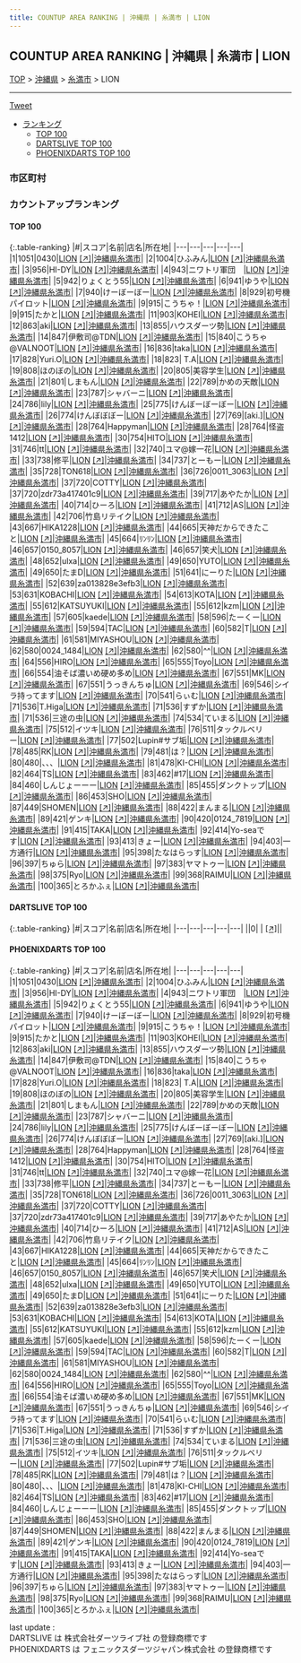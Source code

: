 ```yaml
---
title: COUNTUP AREA RANKING | 沖縄県 | 糸満市 | LION
---
```

## COUNTUP AREA RANKING | 沖縄県 | 糸満市 | LION

[TOP](/darts/rank/) > [沖縄県](/darts/rank/沖縄県/) > [糸満市](/darts/rank/沖縄県/糸満市/) > LION

___

<a href="https://twitter.com/share?ref_src=twsrc%5Etfw" data-text="COUNTUP AREA RANKING | 沖縄県糸満市LION" class="twitter-share-button" data-hashtags="DARTSLIVE,PHOENIXDARTS,darts,ダーツ" data-show-count="false">Tweet</a>

* [ランキング](#カウントアップランキング)
    * [TOP 100](#top-100)
    * [DARTSLIVE TOP 100](#dartslive-top-100)
    * [PHOENIXDARTS TOP 100](#phoenixdarts-top-100)

### 市区町村

<ul>

</ul>

### カウントアップランキング

#### TOP 100



{:.table-ranking}
|#|スコア|名前|店名|所在地|
|---|---|---|---|---|
|1|1051|<span class="rank-name-pd">0430</span>|<a href="/darts/rank/shops/56565.html">LION</a> <a href="https://vs.phoenixdarts.com/jp/shop/shopDetailInfo/s_56565?s_seq=56565">[↗]</a>|<a href="/darts/rank/沖縄県/糸満市">沖縄県糸満市</a>|
|2|1004|<span class="rank-name-pd">ひふみん</span>|<a href="/darts/rank/shops/56565.html">LION</a> <a href="https://vs.phoenixdarts.com/jp/shop/shopDetailInfo/s_56565?s_seq=56565">[↗]</a>|<a href="/darts/rank/沖縄県/糸満市">沖縄県糸満市</a>|
|3|956|<span class="rank-name-pd">HI-DY</span>|<a href="/darts/rank/shops/56565.html">LION</a> <a href="https://vs.phoenixdarts.com/jp/shop/shopDetailInfo/s_56565?s_seq=56565">[↗]</a>|<a href="/darts/rank/沖縄県/糸満市">沖縄県糸満市</a>|
|4|943|<span class="rank-name-pd">ニワトリ軍団　</span>|<a href="/darts/rank/shops/56565.html">LION</a> <a href="https://vs.phoenixdarts.com/jp/shop/shopDetailInfo/s_56565?s_seq=56565">[↗]</a>|<a href="/darts/rank/沖縄県/糸満市">沖縄県糸満市</a>|
|5|942|<span class="rank-name-pd">りょくとう55</span>|<a href="/darts/rank/shops/56565.html">LION</a> <a href="https://vs.phoenixdarts.com/jp/shop/shopDetailInfo/s_56565?s_seq=56565">[↗]</a>|<a href="/darts/rank/沖縄県/糸満市">沖縄県糸満市</a>|
|6|941|<span class="rank-name-pd">ゆうや</span>|<a href="/darts/rank/shops/56565.html">LION</a> <a href="https://vs.phoenixdarts.com/jp/shop/shopDetailInfo/s_56565?s_seq=56565">[↗]</a>|<a href="/darts/rank/沖縄県/糸満市">沖縄県糸満市</a>|
|7|940|<span class="rank-name-pd">けーぼーぼー</span>|<a href="/darts/rank/shops/56565.html">LION</a> <a href="https://vs.phoenixdarts.com/jp/shop/shopDetailInfo/s_56565?s_seq=56565">[↗]</a>|<a href="/darts/rank/沖縄県/糸満市">沖縄県糸満市</a>|
|8|929|<span class="rank-name-pd">初号機パイロット</span>|<a href="/darts/rank/shops/56565.html">LION</a> <a href="https://vs.phoenixdarts.com/jp/shop/shopDetailInfo/s_56565?s_seq=56565">[↗]</a>|<a href="/darts/rank/沖縄県/糸満市">沖縄県糸満市</a>|
|9|915|<span class="rank-name-pd">こうちゃ！</span>|<a href="/darts/rank/shops/56565.html">LION</a> <a href="https://vs.phoenixdarts.com/jp/shop/shopDetailInfo/s_56565?s_seq=56565">[↗]</a>|<a href="/darts/rank/沖縄県/糸満市">沖縄県糸満市</a>|
|9|915|<span class="rank-name-pd">たかと</span>|<a href="/darts/rank/shops/56565.html">LION</a> <a href="https://vs.phoenixdarts.com/jp/shop/shopDetailInfo/s_56565?s_seq=56565">[↗]</a>|<a href="/darts/rank/沖縄県/糸満市">沖縄県糸満市</a>|
|11|903|<span class="rank-name-pd">KOHEI</span>|<a href="/darts/rank/shops/56565.html">LION</a> <a href="https://vs.phoenixdarts.com/jp/shop/shopDetailInfo/s_56565?s_seq=56565">[↗]</a>|<a href="/darts/rank/沖縄県/糸満市">沖縄県糸満市</a>|
|12|863|<span class="rank-name-pd">aki</span>|<a href="/darts/rank/shops/56565.html">LION</a> <a href="https://vs.phoenixdarts.com/jp/shop/shopDetailInfo/s_56565?s_seq=56565">[↗]</a>|<a href="/darts/rank/沖縄県/糸満市">沖縄県糸満市</a>|
|13|855|<span class="rank-name-pd">ハウスダーツ勢</span>|<a href="/darts/rank/shops/56565.html">LION</a> <a href="https://vs.phoenixdarts.com/jp/shop/shopDetailInfo/s_56565?s_seq=56565">[↗]</a>|<a href="/darts/rank/沖縄県/糸満市">沖縄県糸満市</a>|
|14|847|<span class="rank-name-pd">伊敷司@TDN</span>|<a href="/darts/rank/shops/56565.html">LION</a> <a href="https://vs.phoenixdarts.com/jp/shop/shopDetailInfo/s_56565?s_seq=56565">[↗]</a>|<a href="/darts/rank/沖縄県/糸満市">沖縄県糸満市</a>|
|15|840|<span class="rank-name-pd">こうちゃ@VALNOOT</span>|<a href="/darts/rank/shops/56565.html">LION</a> <a href="https://vs.phoenixdarts.com/jp/shop/shopDetailInfo/s_56565?s_seq=56565">[↗]</a>|<a href="/darts/rank/沖縄県/糸満市">沖縄県糸満市</a>|
|16|836|<span class="rank-name-pd">taka</span>|<a href="/darts/rank/shops/56565.html">LION</a> <a href="https://vs.phoenixdarts.com/jp/shop/shopDetailInfo/s_56565?s_seq=56565">[↗]</a>|<a href="/darts/rank/沖縄県/糸満市">沖縄県糸満市</a>|
|17|828|<span class="rank-name-pd">Yuri.O</span>|<a href="/darts/rank/shops/56565.html">LION</a> <a href="https://vs.phoenixdarts.com/jp/shop/shopDetailInfo/s_56565?s_seq=56565">[↗]</a>|<a href="/darts/rank/沖縄県/糸満市">沖縄県糸満市</a>|
|18|823|<span class="rank-name-pd">  T.A</span>|<a href="/darts/rank/shops/56565.html">LION</a> <a href="https://vs.phoenixdarts.com/jp/shop/shopDetailInfo/s_56565?s_seq=56565">[↗]</a>|<a href="/darts/rank/沖縄県/糸満市">沖縄県糸満市</a>|
|19|808|<span class="rank-name-pd">ほのぼの</span>|<a href="/darts/rank/shops/56565.html">LION</a> <a href="https://vs.phoenixdarts.com/jp/shop/shopDetailInfo/s_56565?s_seq=56565">[↗]</a>|<a href="/darts/rank/沖縄県/糸満市">沖縄県糸満市</a>|
|20|805|<span class="rank-name-pd">美容学生</span>|<a href="/darts/rank/shops/56565.html">LION</a> <a href="https://vs.phoenixdarts.com/jp/shop/shopDetailInfo/s_56565?s_seq=56565">[↗]</a>|<a href="/darts/rank/沖縄県/糸満市">沖縄県糸満市</a>|
|21|801|<span class="rank-name-pd">しまもん</span>|<a href="/darts/rank/shops/56565.html">LION</a> <a href="https://vs.phoenixdarts.com/jp/shop/shopDetailInfo/s_56565?s_seq=56565">[↗]</a>|<a href="/darts/rank/沖縄県/糸満市">沖縄県糸満市</a>|
|22|789|<span class="rank-name-pd">かめの天敵</span>|<a href="/darts/rank/shops/56565.html">LION</a> <a href="https://vs.phoenixdarts.com/jp/shop/shopDetailInfo/s_56565?s_seq=56565">[↗]</a>|<a href="/darts/rank/沖縄県/糸満市">沖縄県糸満市</a>|
|23|787|<span class="rank-name-pd">シャバーニ</span>|<a href="/darts/rank/shops/56565.html">LION</a> <a href="https://vs.phoenixdarts.com/jp/shop/shopDetailInfo/s_56565?s_seq=56565">[↗]</a>|<a href="/darts/rank/沖縄県/糸満市">沖縄県糸満市</a>|
|24|786|<span class="rank-name-pd">lily</span>|<a href="/darts/rank/shops/56565.html">LION</a> <a href="https://vs.phoenixdarts.com/jp/shop/shopDetailInfo/s_56565?s_seq=56565">[↗]</a>|<a href="/darts/rank/沖縄県/糸満市">沖縄県糸満市</a>|
|25|775|<span class="rank-name-pd">けんぼーぼーぼー</span>|<a href="/darts/rank/shops/56565.html">LION</a> <a href="https://vs.phoenixdarts.com/jp/shop/shopDetailInfo/s_56565?s_seq=56565">[↗]</a>|<a href="/darts/rank/沖縄県/糸満市">沖縄県糸満市</a>|
|26|774|<span class="rank-name-pd">けんぼぼぼー</span>|<a href="/darts/rank/shops/56565.html">LION</a> <a href="https://vs.phoenixdarts.com/jp/shop/shopDetailInfo/s_56565?s_seq=56565">[↗]</a>|<a href="/darts/rank/沖縄県/糸満市">沖縄県糸満市</a>|
|27|769|<span class="rank-name-pd">[aki.]</span>|<a href="/darts/rank/shops/56565.html">LION</a> <a href="https://vs.phoenixdarts.com/jp/shop/shopDetailInfo/s_56565?s_seq=56565">[↗]</a>|<a href="/darts/rank/沖縄県/糸満市">沖縄県糸満市</a>|
|28|764|<span class="rank-name-pd">Happyman</span>|<a href="/darts/rank/shops/56565.html">LION</a> <a href="https://vs.phoenixdarts.com/jp/shop/shopDetailInfo/s_56565?s_seq=56565">[↗]</a>|<a href="/darts/rank/沖縄県/糸満市">沖縄県糸満市</a>|
|28|764|<span class="rank-name-pd">怪盗1412</span>|<a href="/darts/rank/shops/56565.html">LION</a> <a href="https://vs.phoenixdarts.com/jp/shop/shopDetailInfo/s_56565?s_seq=56565">[↗]</a>|<a href="/darts/rank/沖縄県/糸満市">沖縄県糸満市</a>|
|30|754|<span class="rank-name-pd">HITO</span>|<a href="/darts/rank/shops/56565.html">LION</a> <a href="https://vs.phoenixdarts.com/jp/shop/shopDetailInfo/s_56565?s_seq=56565">[↗]</a>|<a href="/darts/rank/沖縄県/糸満市">沖縄県糸満市</a>|
|31|746|<span class="rank-name-pd">tt</span>|<a href="/darts/rank/shops/56565.html">LION</a> <a href="https://vs.phoenixdarts.com/jp/shop/shopDetailInfo/s_56565?s_seq=56565">[↗]</a>|<a href="/darts/rank/沖縄県/糸満市">沖縄県糸満市</a>|
|32|740|<span class="rank-name-pd">ユマ@嫁一花</span>|<a href="/darts/rank/shops/56565.html">LION</a> <a href="https://vs.phoenixdarts.com/jp/shop/shopDetailInfo/s_56565?s_seq=56565">[↗]</a>|<a href="/darts/rank/沖縄県/糸満市">沖縄県糸満市</a>|
|33|738|<span class="rank-name-pd">修平</span>|<a href="/darts/rank/shops/56565.html">LION</a> <a href="https://vs.phoenixdarts.com/jp/shop/shopDetailInfo/s_56565?s_seq=56565">[↗]</a>|<a href="/darts/rank/沖縄県/糸満市">沖縄県糸満市</a>|
|34|737|<span class="rank-name-pd">とーもー</span>|<a href="/darts/rank/shops/56565.html">LION</a> <a href="https://vs.phoenixdarts.com/jp/shop/shopDetailInfo/s_56565?s_seq=56565">[↗]</a>|<a href="/darts/rank/沖縄県/糸満市">沖縄県糸満市</a>|
|35|728|<span class="rank-name-pd">TON618</span>|<a href="/darts/rank/shops/56565.html">LION</a> <a href="https://vs.phoenixdarts.com/jp/shop/shopDetailInfo/s_56565?s_seq=56565">[↗]</a>|<a href="/darts/rank/沖縄県/糸満市">沖縄県糸満市</a>|
|36|726|<span class="rank-name-pd">0011_3063</span>|<a href="/darts/rank/shops/56565.html">LION</a> <a href="https://vs.phoenixdarts.com/jp/shop/shopDetailInfo/s_56565?s_seq=56565">[↗]</a>|<a href="/darts/rank/沖縄県/糸満市">沖縄県糸満市</a>|
|37|720|<span class="rank-name-pd">COTTY</span>|<a href="/darts/rank/shops/56565.html">LION</a> <a href="https://vs.phoenixdarts.com/jp/shop/shopDetailInfo/s_56565?s_seq=56565">[↗]</a>|<a href="/darts/rank/沖縄県/糸満市">沖縄県糸満市</a>|
|37|720|<span class="rank-name-pd">zdr73a417401c9</span>|<a href="/darts/rank/shops/56565.html">LION</a> <a href="https://vs.phoenixdarts.com/jp/shop/shopDetailInfo/s_56565?s_seq=56565">[↗]</a>|<a href="/darts/rank/沖縄県/糸満市">沖縄県糸満市</a>|
|39|717|<span class="rank-name-pd">あやたか</span>|<a href="/darts/rank/shops/56565.html">LION</a> <a href="https://vs.phoenixdarts.com/jp/shop/shopDetailInfo/s_56565?s_seq=56565">[↗]</a>|<a href="/darts/rank/沖縄県/糸満市">沖縄県糸満市</a>|
|40|714|<span class="rank-name-pd">ひーろ</span>|<a href="/darts/rank/shops/56565.html">LION</a> <a href="https://vs.phoenixdarts.com/jp/shop/shopDetailInfo/s_56565?s_seq=56565">[↗]</a>|<a href="/darts/rank/沖縄県/糸満市">沖縄県糸満市</a>|
|41|712|<span class="rank-name-pd">AS</span>|<a href="/darts/rank/shops/56565.html">LION</a> <a href="https://vs.phoenixdarts.com/jp/shop/shopDetailInfo/s_56565?s_seq=56565">[↗]</a>|<a href="/darts/rank/沖縄県/糸満市">沖縄県糸満市</a>|
|42|706|<span class="rank-name-pd">竹島リテイク</span>|<a href="/darts/rank/shops/56565.html">LION</a> <a href="https://vs.phoenixdarts.com/jp/shop/shopDetailInfo/s_56565?s_seq=56565">[↗]</a>|<a href="/darts/rank/沖縄県/糸満市">沖縄県糸満市</a>|
|43|667|<span class="rank-name-pd">HIKA1228</span>|<a href="/darts/rank/shops/56565.html">LION</a> <a href="https://vs.phoenixdarts.com/jp/shop/shopDetailInfo/s_56565?s_seq=56565">[↗]</a>|<a href="/darts/rank/沖縄県/糸満市">沖縄県糸満市</a>|
|44|665|<span class="rank-name-pd">天神だからできたこと</span>|<a href="/darts/rank/shops/56565.html">LION</a> <a href="https://vs.phoenixdarts.com/jp/shop/shopDetailInfo/s_56565?s_seq=56565">[↗]</a>|<a href="/darts/rank/沖縄県/糸満市">沖縄県糸満市</a>|
|45|664|<span class="rank-name-pd">ﾘﾝﾘﾝ</span>|<a href="/darts/rank/shops/56565.html">LION</a> <a href="https://vs.phoenixdarts.com/jp/shop/shopDetailInfo/s_56565?s_seq=56565">[↗]</a>|<a href="/darts/rank/沖縄県/糸満市">沖縄県糸満市</a>|
|46|657|<span class="rank-name-pd">0150_8057</span>|<a href="/darts/rank/shops/56565.html">LION</a> <a href="https://vs.phoenixdarts.com/jp/shop/shopDetailInfo/s_56565?s_seq=56565">[↗]</a>|<a href="/darts/rank/沖縄県/糸満市">沖縄県糸満市</a>|
|46|657|<span class="rank-name-pd">笑犬</span>|<a href="/darts/rank/shops/56565.html">LION</a> <a href="https://vs.phoenixdarts.com/jp/shop/shopDetailInfo/s_56565?s_seq=56565">[↗]</a>|<a href="/darts/rank/沖縄県/糸満市">沖縄県糸満市</a>|
|48|652|<span class="rank-name-pd">ulxa</span>|<a href="/darts/rank/shops/56565.html">LION</a> <a href="https://vs.phoenixdarts.com/jp/shop/shopDetailInfo/s_56565?s_seq=56565">[↗]</a>|<a href="/darts/rank/沖縄県/糸満市">沖縄県糸満市</a>|
|49|650|<span class="rank-name-pd">YUTO</span>|<a href="/darts/rank/shops/56565.html">LION</a> <a href="https://vs.phoenixdarts.com/jp/shop/shopDetailInfo/s_56565?s_seq=56565">[↗]</a>|<a href="/darts/rank/沖縄県/糸満市">沖縄県糸満市</a>|
|49|650|<span class="rank-name-pd">たまD</span>|<a href="/darts/rank/shops/56565.html">LION</a> <a href="https://vs.phoenixdarts.com/jp/shop/shopDetailInfo/s_56565?s_seq=56565">[↗]</a>|<a href="/darts/rank/沖縄県/糸満市">沖縄県糸満市</a>|
|51|641|<span class="rank-name-pd">にーりた</span>|<a href="/darts/rank/shops/56565.html">LION</a> <a href="https://vs.phoenixdarts.com/jp/shop/shopDetailInfo/s_56565?s_seq=56565">[↗]</a>|<a href="/darts/rank/沖縄県/糸満市">沖縄県糸満市</a>|
|52|639|<span class="rank-name-pd">za013828e3efb3</span>|<a href="/darts/rank/shops/56565.html">LION</a> <a href="https://vs.phoenixdarts.com/jp/shop/shopDetailInfo/s_56565?s_seq=56565">[↗]</a>|<a href="/darts/rank/沖縄県/糸満市">沖縄県糸満市</a>|
|53|631|<span class="rank-name-pd">KOBACHI</span>|<a href="/darts/rank/shops/56565.html">LION</a> <a href="https://vs.phoenixdarts.com/jp/shop/shopDetailInfo/s_56565?s_seq=56565">[↗]</a>|<a href="/darts/rank/沖縄県/糸満市">沖縄県糸満市</a>|
|54|613|<span class="rank-name-pd">KOTA</span>|<a href="/darts/rank/shops/56565.html">LION</a> <a href="https://vs.phoenixdarts.com/jp/shop/shopDetailInfo/s_56565?s_seq=56565">[↗]</a>|<a href="/darts/rank/沖縄県/糸満市">沖縄県糸満市</a>|
|55|612|<span class="rank-name-pd">KATSUYUKI</span>|<a href="/darts/rank/shops/56565.html">LION</a> <a href="https://vs.phoenixdarts.com/jp/shop/shopDetailInfo/s_56565?s_seq=56565">[↗]</a>|<a href="/darts/rank/沖縄県/糸満市">沖縄県糸満市</a>|
|55|612|<span class="rank-name-pd">kzm</span>|<a href="/darts/rank/shops/56565.html">LION</a> <a href="https://vs.phoenixdarts.com/jp/shop/shopDetailInfo/s_56565?s_seq=56565">[↗]</a>|<a href="/darts/rank/沖縄県/糸満市">沖縄県糸満市</a>|
|57|605|<span class="rank-name-pd">kaede</span>|<a href="/darts/rank/shops/56565.html">LION</a> <a href="https://vs.phoenixdarts.com/jp/shop/shopDetailInfo/s_56565?s_seq=56565">[↗]</a>|<a href="/darts/rank/沖縄県/糸満市">沖縄県糸満市</a>|
|58|596|<span class="rank-name-pd">たーくー</span>|<a href="/darts/rank/shops/56565.html">LION</a> <a href="https://vs.phoenixdarts.com/jp/shop/shopDetailInfo/s_56565?s_seq=56565">[↗]</a>|<a href="/darts/rank/沖縄県/糸満市">沖縄県糸満市</a>|
|59|594|<span class="rank-name-pd">TAC</span>|<a href="/darts/rank/shops/56565.html">LION</a> <a href="https://vs.phoenixdarts.com/jp/shop/shopDetailInfo/s_56565?s_seq=56565">[↗]</a>|<a href="/darts/rank/沖縄県/糸満市">沖縄県糸満市</a>|
|60|582|<span class="rank-name-pd">T</span>|<a href="/darts/rank/shops/56565.html">LION</a> <a href="https://vs.phoenixdarts.com/jp/shop/shopDetailInfo/s_56565?s_seq=56565">[↗]</a>|<a href="/darts/rank/沖縄県/糸満市">沖縄県糸満市</a>|
|61|581|<span class="rank-name-pd">MIYASHOU</span>|<a href="/darts/rank/shops/56565.html">LION</a> <a href="https://vs.phoenixdarts.com/jp/shop/shopDetailInfo/s_56565?s_seq=56565">[↗]</a>|<a href="/darts/rank/沖縄県/糸満市">沖縄県糸満市</a>|
|62|580|<span class="rank-name-pd">0024_1484</span>|<a href="/darts/rank/shops/56565.html">LION</a> <a href="https://vs.phoenixdarts.com/jp/shop/shopDetailInfo/s_56565?s_seq=56565">[↗]</a>|<a href="/darts/rank/沖縄県/糸満市">沖縄県糸満市</a>|
|62|580|<span class="rank-name-pd">^^</span>|<a href="/darts/rank/shops/56565.html">LION</a> <a href="https://vs.phoenixdarts.com/jp/shop/shopDetailInfo/s_56565?s_seq=56565">[↗]</a>|<a href="/darts/rank/沖縄県/糸満市">沖縄県糸満市</a>|
|64|556|<span class="rank-name-pd">HIRO</span>|<a href="/darts/rank/shops/56565.html">LION</a> <a href="https://vs.phoenixdarts.com/jp/shop/shopDetailInfo/s_56565?s_seq=56565">[↗]</a>|<a href="/darts/rank/沖縄県/糸満市">沖縄県糸満市</a>|
|65|555|<span class="rank-name-pd">Toyo</span>|<a href="/darts/rank/shops/56565.html">LION</a> <a href="https://vs.phoenixdarts.com/jp/shop/shopDetailInfo/s_56565?s_seq=56565">[↗]</a>|<a href="/darts/rank/沖縄県/糸満市">沖縄県糸満市</a>|
|66|554|<span class="rank-name-pd">油そば濃いめ硬め多め</span>|<a href="/darts/rank/shops/56565.html">LION</a> <a href="https://vs.phoenixdarts.com/jp/shop/shopDetailInfo/s_56565?s_seq=56565">[↗]</a>|<a href="/darts/rank/沖縄県/糸満市">沖縄県糸満市</a>|
|67|551|<span class="rank-name-pd">MK</span>|<a href="/darts/rank/shops/56565.html">LION</a> <a href="https://vs.phoenixdarts.com/jp/shop/shopDetailInfo/s_56565?s_seq=56565">[↗]</a>|<a href="/darts/rank/沖縄県/糸満市">沖縄県糸満市</a>|
|67|551|<span class="rank-name-pd">うっきんちゅ</span>|<a href="/darts/rank/shops/56565.html">LION</a> <a href="https://vs.phoenixdarts.com/jp/shop/shopDetailInfo/s_56565?s_seq=56565">[↗]</a>|<a href="/darts/rank/沖縄県/糸満市">沖縄県糸満市</a>|
|69|546|<span class="rank-name-pd">シイラ持ってます</span>|<a href="/darts/rank/shops/56565.html">LION</a> <a href="https://vs.phoenixdarts.com/jp/shop/shopDetailInfo/s_56565?s_seq=56565">[↗]</a>|<a href="/darts/rank/沖縄県/糸満市">沖縄県糸満市</a>|
|70|541|<span class="rank-name-pd">らぃむ</span>|<a href="/darts/rank/shops/56565.html">LION</a> <a href="https://vs.phoenixdarts.com/jp/shop/shopDetailInfo/s_56565?s_seq=56565">[↗]</a>|<a href="/darts/rank/沖縄県/糸満市">沖縄県糸満市</a>|
|71|536|<span class="rank-name-pd">T.Higa</span>|<a href="/darts/rank/shops/56565.html">LION</a> <a href="https://vs.phoenixdarts.com/jp/shop/shopDetailInfo/s_56565?s_seq=56565">[↗]</a>|<a href="/darts/rank/沖縄県/糸満市">沖縄県糸満市</a>|
|71|536|<span class="rank-name-pd">すずか</span>|<a href="/darts/rank/shops/56565.html">LION</a> <a href="https://vs.phoenixdarts.com/jp/shop/shopDetailInfo/s_56565?s_seq=56565">[↗]</a>|<a href="/darts/rank/沖縄県/糸満市">沖縄県糸満市</a>|
|71|536|<span class="rank-name-pd">三途の虫</span>|<a href="/darts/rank/shops/56565.html">LION</a> <a href="https://vs.phoenixdarts.com/jp/shop/shopDetailInfo/s_56565?s_seq=56565">[↗]</a>|<a href="/darts/rank/沖縄県/糸満市">沖縄県糸満市</a>|
|74|534|<span class="rank-name-pd">ていまる</span>|<a href="/darts/rank/shops/56565.html">LION</a> <a href="https://vs.phoenixdarts.com/jp/shop/shopDetailInfo/s_56565?s_seq=56565">[↗]</a>|<a href="/darts/rank/沖縄県/糸満市">沖縄県糸満市</a>|
|75|512|<span class="rank-name-pd">イツキ</span>|<a href="/darts/rank/shops/56565.html">LION</a> <a href="https://vs.phoenixdarts.com/jp/shop/shopDetailInfo/s_56565?s_seq=56565">[↗]</a>|<a href="/darts/rank/沖縄県/糸満市">沖縄県糸満市</a>|
|76|511|<span class="rank-name-pd">タックルベリー</span>|<a href="/darts/rank/shops/56565.html">LION</a> <a href="https://vs.phoenixdarts.com/jp/shop/shopDetailInfo/s_56565?s_seq=56565">[↗]</a>|<a href="/darts/rank/沖縄県/糸満市">沖縄県糸満市</a>|
|77|502|<span class="rank-name-pd">Lupin#サブ垢</span>|<a href="/darts/rank/shops/56565.html">LION</a> <a href="https://vs.phoenixdarts.com/jp/shop/shopDetailInfo/s_56565?s_seq=56565">[↗]</a>|<a href="/darts/rank/沖縄県/糸満市">沖縄県糸満市</a>|
|78|485|<span class="rank-name-pd">RK</span>|<a href="/darts/rank/shops/56565.html">LION</a> <a href="https://vs.phoenixdarts.com/jp/shop/shopDetailInfo/s_56565?s_seq=56565">[↗]</a>|<a href="/darts/rank/沖縄県/糸満市">沖縄県糸満市</a>|
|79|481|<span class="rank-name-pd">は？</span>|<a href="/darts/rank/shops/56565.html">LION</a> <a href="https://vs.phoenixdarts.com/jp/shop/shopDetailInfo/s_56565?s_seq=56565">[↗]</a>|<a href="/darts/rank/沖縄県/糸満市">沖縄県糸満市</a>|
|80|480|<span class="rank-name-pd">、、、</span>|<a href="/darts/rank/shops/56565.html">LION</a> <a href="https://vs.phoenixdarts.com/jp/shop/shopDetailInfo/s_56565?s_seq=56565">[↗]</a>|<a href="/darts/rank/沖縄県/糸満市">沖縄県糸満市</a>|
|81|478|<span class="rank-name-pd">KI-CHI</span>|<a href="/darts/rank/shops/56565.html">LION</a> <a href="https://vs.phoenixdarts.com/jp/shop/shopDetailInfo/s_56565?s_seq=56565">[↗]</a>|<a href="/darts/rank/沖縄県/糸満市">沖縄県糸満市</a>|
|82|464|<span class="rank-name-pd">TS</span>|<a href="/darts/rank/shops/56565.html">LION</a> <a href="https://vs.phoenixdarts.com/jp/shop/shopDetailInfo/s_56565?s_seq=56565">[↗]</a>|<a href="/darts/rank/沖縄県/糸満市">沖縄県糸満市</a>|
|83|462|<span class="rank-name-pd">#17</span>|<a href="/darts/rank/shops/56565.html">LION</a> <a href="https://vs.phoenixdarts.com/jp/shop/shopDetailInfo/s_56565?s_seq=56565">[↗]</a>|<a href="/darts/rank/沖縄県/糸満市">沖縄県糸満市</a>|
|84|460|<span class="rank-name-pd">しんじょーーー</span>|<a href="/darts/rank/shops/56565.html">LION</a> <a href="https://vs.phoenixdarts.com/jp/shop/shopDetailInfo/s_56565?s_seq=56565">[↗]</a>|<a href="/darts/rank/沖縄県/糸満市">沖縄県糸満市</a>|
|85|455|<span class="rank-name-pd">ダンクトップ</span>|<a href="/darts/rank/shops/56565.html">LION</a> <a href="https://vs.phoenixdarts.com/jp/shop/shopDetailInfo/s_56565?s_seq=56565">[↗]</a>|<a href="/darts/rank/沖縄県/糸満市">沖縄県糸満市</a>|
|86|453|<span class="rank-name-pd">SHO</span>|<a href="/darts/rank/shops/56565.html">LION</a> <a href="https://vs.phoenixdarts.com/jp/shop/shopDetailInfo/s_56565?s_seq=56565">[↗]</a>|<a href="/darts/rank/沖縄県/糸満市">沖縄県糸満市</a>|
|87|449|<span class="rank-name-pd">SHOMEN</span>|<a href="/darts/rank/shops/56565.html">LION</a> <a href="https://vs.phoenixdarts.com/jp/shop/shopDetailInfo/s_56565?s_seq=56565">[↗]</a>|<a href="/darts/rank/沖縄県/糸満市">沖縄県糸満市</a>|
|88|422|<span class="rank-name-pd">まんまる</span>|<a href="/darts/rank/shops/56565.html">LION</a> <a href="https://vs.phoenixdarts.com/jp/shop/shopDetailInfo/s_56565?s_seq=56565">[↗]</a>|<a href="/darts/rank/沖縄県/糸満市">沖縄県糸満市</a>|
|89|421|<span class="rank-name-pd">ゲンキ</span>|<a href="/darts/rank/shops/56565.html">LION</a> <a href="https://vs.phoenixdarts.com/jp/shop/shopDetailInfo/s_56565?s_seq=56565">[↗]</a>|<a href="/darts/rank/沖縄県/糸満市">沖縄県糸満市</a>|
|90|420|<span class="rank-name-pd">0124_7819</span>|<a href="/darts/rank/shops/56565.html">LION</a> <a href="https://vs.phoenixdarts.com/jp/shop/shopDetailInfo/s_56565?s_seq=56565">[↗]</a>|<a href="/darts/rank/沖縄県/糸満市">沖縄県糸満市</a>|
|91|415|<span class="rank-name-pd">TAKA</span>|<a href="/darts/rank/shops/56565.html">LION</a> <a href="https://vs.phoenixdarts.com/jp/shop/shopDetailInfo/s_56565?s_seq=56565">[↗]</a>|<a href="/darts/rank/沖縄県/糸満市">沖縄県糸満市</a>|
|92|414|<span class="rank-name-pd">Yo-seaです</span>|<a href="/darts/rank/shops/56565.html">LION</a> <a href="https://vs.phoenixdarts.com/jp/shop/shopDetailInfo/s_56565?s_seq=56565">[↗]</a>|<a href="/darts/rank/沖縄県/糸満市">沖縄県糸満市</a>|
|93|413|<span class="rank-name-pd">きょー</span>|<a href="/darts/rank/shops/56565.html">LION</a> <a href="https://vs.phoenixdarts.com/jp/shop/shopDetailInfo/s_56565?s_seq=56565">[↗]</a>|<a href="/darts/rank/沖縄県/糸満市">沖縄県糸満市</a>|
|94|403|<span class="rank-name-pd">一方通行</span>|<a href="/darts/rank/shops/56565.html">LION</a> <a href="https://vs.phoenixdarts.com/jp/shop/shopDetailInfo/s_56565?s_seq=56565">[↗]</a>|<a href="/darts/rank/沖縄県/糸満市">沖縄県糸満市</a>|
|95|398|<span class="rank-name-pd">たなはらっす</span>|<a href="/darts/rank/shops/56565.html">LION</a> <a href="https://vs.phoenixdarts.com/jp/shop/shopDetailInfo/s_56565?s_seq=56565">[↗]</a>|<a href="/darts/rank/沖縄県/糸満市">沖縄県糸満市</a>|
|96|397|<span class="rank-name-pd">ちゅら</span>|<a href="/darts/rank/shops/56565.html">LION</a> <a href="https://vs.phoenixdarts.com/jp/shop/shopDetailInfo/s_56565?s_seq=56565">[↗]</a>|<a href="/darts/rank/沖縄県/糸満市">沖縄県糸満市</a>|
|97|383|<span class="rank-name-pd">ヤマトゥー</span>|<a href="/darts/rank/shops/56565.html">LION</a> <a href="https://vs.phoenixdarts.com/jp/shop/shopDetailInfo/s_56565?s_seq=56565">[↗]</a>|<a href="/darts/rank/沖縄県/糸満市">沖縄県糸満市</a>|
|98|375|<span class="rank-name-pd">Ryo</span>|<a href="/darts/rank/shops/56565.html">LION</a> <a href="https://vs.phoenixdarts.com/jp/shop/shopDetailInfo/s_56565?s_seq=56565">[↗]</a>|<a href="/darts/rank/沖縄県/糸満市">沖縄県糸満市</a>|
|99|368|<span class="rank-name-pd">RAIMU</span>|<a href="/darts/rank/shops/56565.html">LION</a> <a href="https://vs.phoenixdarts.com/jp/shop/shopDetailInfo/s_56565?s_seq=56565">[↗]</a>|<a href="/darts/rank/沖縄県/糸満市">沖縄県糸満市</a>|
|100|365|<span class="rank-name-pd">とろかふぇ</span>|<a href="/darts/rank/shops/56565.html">LION</a> <a href="https://vs.phoenixdarts.com/jp/shop/shopDetailInfo/s_56565?s_seq=56565">[↗]</a>|<a href="/darts/rank/沖縄県/糸満市">沖縄県糸満市</a>|


#### DARTSLIVE TOP 100



{:.table-ranking}
|#|スコア|名前|店名|所在地|
|---|---|---|---|---|
||0|<span class="rank-name-dl"> </span>|<a href="/darts/rank/shops/.html"></a> <a href="">[↗]</a>|<a href="/darts/rank//"></a>|


#### PHOENIXDARTS TOP 100



{:.table-ranking}
|#|スコア|名前|店名|所在地|
|---|---|---|---|---|
|1|1051|<span class="rank-name-pd">0430</span>|<a href="/darts/rank/shops/56565.html">LION</a> <a href="https://vs.phoenixdarts.com/jp/shop/shopDetailInfo/s_56565?s_seq=56565">[↗]</a>|<a href="/darts/rank/沖縄県/糸満市">沖縄県糸満市</a>|
|2|1004|<span class="rank-name-pd">ひふみん</span>|<a href="/darts/rank/shops/56565.html">LION</a> <a href="https://vs.phoenixdarts.com/jp/shop/shopDetailInfo/s_56565?s_seq=56565">[↗]</a>|<a href="/darts/rank/沖縄県/糸満市">沖縄県糸満市</a>|
|3|956|<span class="rank-name-pd">HI-DY</span>|<a href="/darts/rank/shops/56565.html">LION</a> <a href="https://vs.phoenixdarts.com/jp/shop/shopDetailInfo/s_56565?s_seq=56565">[↗]</a>|<a href="/darts/rank/沖縄県/糸満市">沖縄県糸満市</a>|
|4|943|<span class="rank-name-pd">ニワトリ軍団　</span>|<a href="/darts/rank/shops/56565.html">LION</a> <a href="https://vs.phoenixdarts.com/jp/shop/shopDetailInfo/s_56565?s_seq=56565">[↗]</a>|<a href="/darts/rank/沖縄県/糸満市">沖縄県糸満市</a>|
|5|942|<span class="rank-name-pd">りょくとう55</span>|<a href="/darts/rank/shops/56565.html">LION</a> <a href="https://vs.phoenixdarts.com/jp/shop/shopDetailInfo/s_56565?s_seq=56565">[↗]</a>|<a href="/darts/rank/沖縄県/糸満市">沖縄県糸満市</a>|
|6|941|<span class="rank-name-pd">ゆうや</span>|<a href="/darts/rank/shops/56565.html">LION</a> <a href="https://vs.phoenixdarts.com/jp/shop/shopDetailInfo/s_56565?s_seq=56565">[↗]</a>|<a href="/darts/rank/沖縄県/糸満市">沖縄県糸満市</a>|
|7|940|<span class="rank-name-pd">けーぼーぼー</span>|<a href="/darts/rank/shops/56565.html">LION</a> <a href="https://vs.phoenixdarts.com/jp/shop/shopDetailInfo/s_56565?s_seq=56565">[↗]</a>|<a href="/darts/rank/沖縄県/糸満市">沖縄県糸満市</a>|
|8|929|<span class="rank-name-pd">初号機パイロット</span>|<a href="/darts/rank/shops/56565.html">LION</a> <a href="https://vs.phoenixdarts.com/jp/shop/shopDetailInfo/s_56565?s_seq=56565">[↗]</a>|<a href="/darts/rank/沖縄県/糸満市">沖縄県糸満市</a>|
|9|915|<span class="rank-name-pd">こうちゃ！</span>|<a href="/darts/rank/shops/56565.html">LION</a> <a href="https://vs.phoenixdarts.com/jp/shop/shopDetailInfo/s_56565?s_seq=56565">[↗]</a>|<a href="/darts/rank/沖縄県/糸満市">沖縄県糸満市</a>|
|9|915|<span class="rank-name-pd">たかと</span>|<a href="/darts/rank/shops/56565.html">LION</a> <a href="https://vs.phoenixdarts.com/jp/shop/shopDetailInfo/s_56565?s_seq=56565">[↗]</a>|<a href="/darts/rank/沖縄県/糸満市">沖縄県糸満市</a>|
|11|903|<span class="rank-name-pd">KOHEI</span>|<a href="/darts/rank/shops/56565.html">LION</a> <a href="https://vs.phoenixdarts.com/jp/shop/shopDetailInfo/s_56565?s_seq=56565">[↗]</a>|<a href="/darts/rank/沖縄県/糸満市">沖縄県糸満市</a>|
|12|863|<span class="rank-name-pd">aki</span>|<a href="/darts/rank/shops/56565.html">LION</a> <a href="https://vs.phoenixdarts.com/jp/shop/shopDetailInfo/s_56565?s_seq=56565">[↗]</a>|<a href="/darts/rank/沖縄県/糸満市">沖縄県糸満市</a>|
|13|855|<span class="rank-name-pd">ハウスダーツ勢</span>|<a href="/darts/rank/shops/56565.html">LION</a> <a href="https://vs.phoenixdarts.com/jp/shop/shopDetailInfo/s_56565?s_seq=56565">[↗]</a>|<a href="/darts/rank/沖縄県/糸満市">沖縄県糸満市</a>|
|14|847|<span class="rank-name-pd">伊敷司@TDN</span>|<a href="/darts/rank/shops/56565.html">LION</a> <a href="https://vs.phoenixdarts.com/jp/shop/shopDetailInfo/s_56565?s_seq=56565">[↗]</a>|<a href="/darts/rank/沖縄県/糸満市">沖縄県糸満市</a>|
|15|840|<span class="rank-name-pd">こうちゃ@VALNOOT</span>|<a href="/darts/rank/shops/56565.html">LION</a> <a href="https://vs.phoenixdarts.com/jp/shop/shopDetailInfo/s_56565?s_seq=56565">[↗]</a>|<a href="/darts/rank/沖縄県/糸満市">沖縄県糸満市</a>|
|16|836|<span class="rank-name-pd">taka</span>|<a href="/darts/rank/shops/56565.html">LION</a> <a href="https://vs.phoenixdarts.com/jp/shop/shopDetailInfo/s_56565?s_seq=56565">[↗]</a>|<a href="/darts/rank/沖縄県/糸満市">沖縄県糸満市</a>|
|17|828|<span class="rank-name-pd">Yuri.O</span>|<a href="/darts/rank/shops/56565.html">LION</a> <a href="https://vs.phoenixdarts.com/jp/shop/shopDetailInfo/s_56565?s_seq=56565">[↗]</a>|<a href="/darts/rank/沖縄県/糸満市">沖縄県糸満市</a>|
|18|823|<span class="rank-name-pd">  T.A</span>|<a href="/darts/rank/shops/56565.html">LION</a> <a href="https://vs.phoenixdarts.com/jp/shop/shopDetailInfo/s_56565?s_seq=56565">[↗]</a>|<a href="/darts/rank/沖縄県/糸満市">沖縄県糸満市</a>|
|19|808|<span class="rank-name-pd">ほのぼの</span>|<a href="/darts/rank/shops/56565.html">LION</a> <a href="https://vs.phoenixdarts.com/jp/shop/shopDetailInfo/s_56565?s_seq=56565">[↗]</a>|<a href="/darts/rank/沖縄県/糸満市">沖縄県糸満市</a>|
|20|805|<span class="rank-name-pd">美容学生</span>|<a href="/darts/rank/shops/56565.html">LION</a> <a href="https://vs.phoenixdarts.com/jp/shop/shopDetailInfo/s_56565?s_seq=56565">[↗]</a>|<a href="/darts/rank/沖縄県/糸満市">沖縄県糸満市</a>|
|21|801|<span class="rank-name-pd">しまもん</span>|<a href="/darts/rank/shops/56565.html">LION</a> <a href="https://vs.phoenixdarts.com/jp/shop/shopDetailInfo/s_56565?s_seq=56565">[↗]</a>|<a href="/darts/rank/沖縄県/糸満市">沖縄県糸満市</a>|
|22|789|<span class="rank-name-pd">かめの天敵</span>|<a href="/darts/rank/shops/56565.html">LION</a> <a href="https://vs.phoenixdarts.com/jp/shop/shopDetailInfo/s_56565?s_seq=56565">[↗]</a>|<a href="/darts/rank/沖縄県/糸満市">沖縄県糸満市</a>|
|23|787|<span class="rank-name-pd">シャバーニ</span>|<a href="/darts/rank/shops/56565.html">LION</a> <a href="https://vs.phoenixdarts.com/jp/shop/shopDetailInfo/s_56565?s_seq=56565">[↗]</a>|<a href="/darts/rank/沖縄県/糸満市">沖縄県糸満市</a>|
|24|786|<span class="rank-name-pd">lily</span>|<a href="/darts/rank/shops/56565.html">LION</a> <a href="https://vs.phoenixdarts.com/jp/shop/shopDetailInfo/s_56565?s_seq=56565">[↗]</a>|<a href="/darts/rank/沖縄県/糸満市">沖縄県糸満市</a>|
|25|775|<span class="rank-name-pd">けんぼーぼーぼー</span>|<a href="/darts/rank/shops/56565.html">LION</a> <a href="https://vs.phoenixdarts.com/jp/shop/shopDetailInfo/s_56565?s_seq=56565">[↗]</a>|<a href="/darts/rank/沖縄県/糸満市">沖縄県糸満市</a>|
|26|774|<span class="rank-name-pd">けんぼぼぼー</span>|<a href="/darts/rank/shops/56565.html">LION</a> <a href="https://vs.phoenixdarts.com/jp/shop/shopDetailInfo/s_56565?s_seq=56565">[↗]</a>|<a href="/darts/rank/沖縄県/糸満市">沖縄県糸満市</a>|
|27|769|<span class="rank-name-pd">[aki.]</span>|<a href="/darts/rank/shops/56565.html">LION</a> <a href="https://vs.phoenixdarts.com/jp/shop/shopDetailInfo/s_56565?s_seq=56565">[↗]</a>|<a href="/darts/rank/沖縄県/糸満市">沖縄県糸満市</a>|
|28|764|<span class="rank-name-pd">Happyman</span>|<a href="/darts/rank/shops/56565.html">LION</a> <a href="https://vs.phoenixdarts.com/jp/shop/shopDetailInfo/s_56565?s_seq=56565">[↗]</a>|<a href="/darts/rank/沖縄県/糸満市">沖縄県糸満市</a>|
|28|764|<span class="rank-name-pd">怪盗1412</span>|<a href="/darts/rank/shops/56565.html">LION</a> <a href="https://vs.phoenixdarts.com/jp/shop/shopDetailInfo/s_56565?s_seq=56565">[↗]</a>|<a href="/darts/rank/沖縄県/糸満市">沖縄県糸満市</a>|
|30|754|<span class="rank-name-pd">HITO</span>|<a href="/darts/rank/shops/56565.html">LION</a> <a href="https://vs.phoenixdarts.com/jp/shop/shopDetailInfo/s_56565?s_seq=56565">[↗]</a>|<a href="/darts/rank/沖縄県/糸満市">沖縄県糸満市</a>|
|31|746|<span class="rank-name-pd">tt</span>|<a href="/darts/rank/shops/56565.html">LION</a> <a href="https://vs.phoenixdarts.com/jp/shop/shopDetailInfo/s_56565?s_seq=56565">[↗]</a>|<a href="/darts/rank/沖縄県/糸満市">沖縄県糸満市</a>|
|32|740|<span class="rank-name-pd">ユマ@嫁一花</span>|<a href="/darts/rank/shops/56565.html">LION</a> <a href="https://vs.phoenixdarts.com/jp/shop/shopDetailInfo/s_56565?s_seq=56565">[↗]</a>|<a href="/darts/rank/沖縄県/糸満市">沖縄県糸満市</a>|
|33|738|<span class="rank-name-pd">修平</span>|<a href="/darts/rank/shops/56565.html">LION</a> <a href="https://vs.phoenixdarts.com/jp/shop/shopDetailInfo/s_56565?s_seq=56565">[↗]</a>|<a href="/darts/rank/沖縄県/糸満市">沖縄県糸満市</a>|
|34|737|<span class="rank-name-pd">とーもー</span>|<a href="/darts/rank/shops/56565.html">LION</a> <a href="https://vs.phoenixdarts.com/jp/shop/shopDetailInfo/s_56565?s_seq=56565">[↗]</a>|<a href="/darts/rank/沖縄県/糸満市">沖縄県糸満市</a>|
|35|728|<span class="rank-name-pd">TON618</span>|<a href="/darts/rank/shops/56565.html">LION</a> <a href="https://vs.phoenixdarts.com/jp/shop/shopDetailInfo/s_56565?s_seq=56565">[↗]</a>|<a href="/darts/rank/沖縄県/糸満市">沖縄県糸満市</a>|
|36|726|<span class="rank-name-pd">0011_3063</span>|<a href="/darts/rank/shops/56565.html">LION</a> <a href="https://vs.phoenixdarts.com/jp/shop/shopDetailInfo/s_56565?s_seq=56565">[↗]</a>|<a href="/darts/rank/沖縄県/糸満市">沖縄県糸満市</a>|
|37|720|<span class="rank-name-pd">COTTY</span>|<a href="/darts/rank/shops/56565.html">LION</a> <a href="https://vs.phoenixdarts.com/jp/shop/shopDetailInfo/s_56565?s_seq=56565">[↗]</a>|<a href="/darts/rank/沖縄県/糸満市">沖縄県糸満市</a>|
|37|720|<span class="rank-name-pd">zdr73a417401c9</span>|<a href="/darts/rank/shops/56565.html">LION</a> <a href="https://vs.phoenixdarts.com/jp/shop/shopDetailInfo/s_56565?s_seq=56565">[↗]</a>|<a href="/darts/rank/沖縄県/糸満市">沖縄県糸満市</a>|
|39|717|<span class="rank-name-pd">あやたか</span>|<a href="/darts/rank/shops/56565.html">LION</a> <a href="https://vs.phoenixdarts.com/jp/shop/shopDetailInfo/s_56565?s_seq=56565">[↗]</a>|<a href="/darts/rank/沖縄県/糸満市">沖縄県糸満市</a>|
|40|714|<span class="rank-name-pd">ひーろ</span>|<a href="/darts/rank/shops/56565.html">LION</a> <a href="https://vs.phoenixdarts.com/jp/shop/shopDetailInfo/s_56565?s_seq=56565">[↗]</a>|<a href="/darts/rank/沖縄県/糸満市">沖縄県糸満市</a>|
|41|712|<span class="rank-name-pd">AS</span>|<a href="/darts/rank/shops/56565.html">LION</a> <a href="https://vs.phoenixdarts.com/jp/shop/shopDetailInfo/s_56565?s_seq=56565">[↗]</a>|<a href="/darts/rank/沖縄県/糸満市">沖縄県糸満市</a>|
|42|706|<span class="rank-name-pd">竹島リテイク</span>|<a href="/darts/rank/shops/56565.html">LION</a> <a href="https://vs.phoenixdarts.com/jp/shop/shopDetailInfo/s_56565?s_seq=56565">[↗]</a>|<a href="/darts/rank/沖縄県/糸満市">沖縄県糸満市</a>|
|43|667|<span class="rank-name-pd">HIKA1228</span>|<a href="/darts/rank/shops/56565.html">LION</a> <a href="https://vs.phoenixdarts.com/jp/shop/shopDetailInfo/s_56565?s_seq=56565">[↗]</a>|<a href="/darts/rank/沖縄県/糸満市">沖縄県糸満市</a>|
|44|665|<span class="rank-name-pd">天神だからできたこと</span>|<a href="/darts/rank/shops/56565.html">LION</a> <a href="https://vs.phoenixdarts.com/jp/shop/shopDetailInfo/s_56565?s_seq=56565">[↗]</a>|<a href="/darts/rank/沖縄県/糸満市">沖縄県糸満市</a>|
|45|664|<span class="rank-name-pd">ﾘﾝﾘﾝ</span>|<a href="/darts/rank/shops/56565.html">LION</a> <a href="https://vs.phoenixdarts.com/jp/shop/shopDetailInfo/s_56565?s_seq=56565">[↗]</a>|<a href="/darts/rank/沖縄県/糸満市">沖縄県糸満市</a>|
|46|657|<span class="rank-name-pd">0150_8057</span>|<a href="/darts/rank/shops/56565.html">LION</a> <a href="https://vs.phoenixdarts.com/jp/shop/shopDetailInfo/s_56565?s_seq=56565">[↗]</a>|<a href="/darts/rank/沖縄県/糸満市">沖縄県糸満市</a>|
|46|657|<span class="rank-name-pd">笑犬</span>|<a href="/darts/rank/shops/56565.html">LION</a> <a href="https://vs.phoenixdarts.com/jp/shop/shopDetailInfo/s_56565?s_seq=56565">[↗]</a>|<a href="/darts/rank/沖縄県/糸満市">沖縄県糸満市</a>|
|48|652|<span class="rank-name-pd">ulxa</span>|<a href="/darts/rank/shops/56565.html">LION</a> <a href="https://vs.phoenixdarts.com/jp/shop/shopDetailInfo/s_56565?s_seq=56565">[↗]</a>|<a href="/darts/rank/沖縄県/糸満市">沖縄県糸満市</a>|
|49|650|<span class="rank-name-pd">YUTO</span>|<a href="/darts/rank/shops/56565.html">LION</a> <a href="https://vs.phoenixdarts.com/jp/shop/shopDetailInfo/s_56565?s_seq=56565">[↗]</a>|<a href="/darts/rank/沖縄県/糸満市">沖縄県糸満市</a>|
|49|650|<span class="rank-name-pd">たまD</span>|<a href="/darts/rank/shops/56565.html">LION</a> <a href="https://vs.phoenixdarts.com/jp/shop/shopDetailInfo/s_56565?s_seq=56565">[↗]</a>|<a href="/darts/rank/沖縄県/糸満市">沖縄県糸満市</a>|
|51|641|<span class="rank-name-pd">にーりた</span>|<a href="/darts/rank/shops/56565.html">LION</a> <a href="https://vs.phoenixdarts.com/jp/shop/shopDetailInfo/s_56565?s_seq=56565">[↗]</a>|<a href="/darts/rank/沖縄県/糸満市">沖縄県糸満市</a>|
|52|639|<span class="rank-name-pd">za013828e3efb3</span>|<a href="/darts/rank/shops/56565.html">LION</a> <a href="https://vs.phoenixdarts.com/jp/shop/shopDetailInfo/s_56565?s_seq=56565">[↗]</a>|<a href="/darts/rank/沖縄県/糸満市">沖縄県糸満市</a>|
|53|631|<span class="rank-name-pd">KOBACHI</span>|<a href="/darts/rank/shops/56565.html">LION</a> <a href="https://vs.phoenixdarts.com/jp/shop/shopDetailInfo/s_56565?s_seq=56565">[↗]</a>|<a href="/darts/rank/沖縄県/糸満市">沖縄県糸満市</a>|
|54|613|<span class="rank-name-pd">KOTA</span>|<a href="/darts/rank/shops/56565.html">LION</a> <a href="https://vs.phoenixdarts.com/jp/shop/shopDetailInfo/s_56565?s_seq=56565">[↗]</a>|<a href="/darts/rank/沖縄県/糸満市">沖縄県糸満市</a>|
|55|612|<span class="rank-name-pd">KATSUYUKI</span>|<a href="/darts/rank/shops/56565.html">LION</a> <a href="https://vs.phoenixdarts.com/jp/shop/shopDetailInfo/s_56565?s_seq=56565">[↗]</a>|<a href="/darts/rank/沖縄県/糸満市">沖縄県糸満市</a>|
|55|612|<span class="rank-name-pd">kzm</span>|<a href="/darts/rank/shops/56565.html">LION</a> <a href="https://vs.phoenixdarts.com/jp/shop/shopDetailInfo/s_56565?s_seq=56565">[↗]</a>|<a href="/darts/rank/沖縄県/糸満市">沖縄県糸満市</a>|
|57|605|<span class="rank-name-pd">kaede</span>|<a href="/darts/rank/shops/56565.html">LION</a> <a href="https://vs.phoenixdarts.com/jp/shop/shopDetailInfo/s_56565?s_seq=56565">[↗]</a>|<a href="/darts/rank/沖縄県/糸満市">沖縄県糸満市</a>|
|58|596|<span class="rank-name-pd">たーくー</span>|<a href="/darts/rank/shops/56565.html">LION</a> <a href="https://vs.phoenixdarts.com/jp/shop/shopDetailInfo/s_56565?s_seq=56565">[↗]</a>|<a href="/darts/rank/沖縄県/糸満市">沖縄県糸満市</a>|
|59|594|<span class="rank-name-pd">TAC</span>|<a href="/darts/rank/shops/56565.html">LION</a> <a href="https://vs.phoenixdarts.com/jp/shop/shopDetailInfo/s_56565?s_seq=56565">[↗]</a>|<a href="/darts/rank/沖縄県/糸満市">沖縄県糸満市</a>|
|60|582|<span class="rank-name-pd">T</span>|<a href="/darts/rank/shops/56565.html">LION</a> <a href="https://vs.phoenixdarts.com/jp/shop/shopDetailInfo/s_56565?s_seq=56565">[↗]</a>|<a href="/darts/rank/沖縄県/糸満市">沖縄県糸満市</a>|
|61|581|<span class="rank-name-pd">MIYASHOU</span>|<a href="/darts/rank/shops/56565.html">LION</a> <a href="https://vs.phoenixdarts.com/jp/shop/shopDetailInfo/s_56565?s_seq=56565">[↗]</a>|<a href="/darts/rank/沖縄県/糸満市">沖縄県糸満市</a>|
|62|580|<span class="rank-name-pd">0024_1484</span>|<a href="/darts/rank/shops/56565.html">LION</a> <a href="https://vs.phoenixdarts.com/jp/shop/shopDetailInfo/s_56565?s_seq=56565">[↗]</a>|<a href="/darts/rank/沖縄県/糸満市">沖縄県糸満市</a>|
|62|580|<span class="rank-name-pd">^^</span>|<a href="/darts/rank/shops/56565.html">LION</a> <a href="https://vs.phoenixdarts.com/jp/shop/shopDetailInfo/s_56565?s_seq=56565">[↗]</a>|<a href="/darts/rank/沖縄県/糸満市">沖縄県糸満市</a>|
|64|556|<span class="rank-name-pd">HIRO</span>|<a href="/darts/rank/shops/56565.html">LION</a> <a href="https://vs.phoenixdarts.com/jp/shop/shopDetailInfo/s_56565?s_seq=56565">[↗]</a>|<a href="/darts/rank/沖縄県/糸満市">沖縄県糸満市</a>|
|65|555|<span class="rank-name-pd">Toyo</span>|<a href="/darts/rank/shops/56565.html">LION</a> <a href="https://vs.phoenixdarts.com/jp/shop/shopDetailInfo/s_56565?s_seq=56565">[↗]</a>|<a href="/darts/rank/沖縄県/糸満市">沖縄県糸満市</a>|
|66|554|<span class="rank-name-pd">油そば濃いめ硬め多め</span>|<a href="/darts/rank/shops/56565.html">LION</a> <a href="https://vs.phoenixdarts.com/jp/shop/shopDetailInfo/s_56565?s_seq=56565">[↗]</a>|<a href="/darts/rank/沖縄県/糸満市">沖縄県糸満市</a>|
|67|551|<span class="rank-name-pd">MK</span>|<a href="/darts/rank/shops/56565.html">LION</a> <a href="https://vs.phoenixdarts.com/jp/shop/shopDetailInfo/s_56565?s_seq=56565">[↗]</a>|<a href="/darts/rank/沖縄県/糸満市">沖縄県糸満市</a>|
|67|551|<span class="rank-name-pd">うっきんちゅ</span>|<a href="/darts/rank/shops/56565.html">LION</a> <a href="https://vs.phoenixdarts.com/jp/shop/shopDetailInfo/s_56565?s_seq=56565">[↗]</a>|<a href="/darts/rank/沖縄県/糸満市">沖縄県糸満市</a>|
|69|546|<span class="rank-name-pd">シイラ持ってます</span>|<a href="/darts/rank/shops/56565.html">LION</a> <a href="https://vs.phoenixdarts.com/jp/shop/shopDetailInfo/s_56565?s_seq=56565">[↗]</a>|<a href="/darts/rank/沖縄県/糸満市">沖縄県糸満市</a>|
|70|541|<span class="rank-name-pd">らぃむ</span>|<a href="/darts/rank/shops/56565.html">LION</a> <a href="https://vs.phoenixdarts.com/jp/shop/shopDetailInfo/s_56565?s_seq=56565">[↗]</a>|<a href="/darts/rank/沖縄県/糸満市">沖縄県糸満市</a>|
|71|536|<span class="rank-name-pd">T.Higa</span>|<a href="/darts/rank/shops/56565.html">LION</a> <a href="https://vs.phoenixdarts.com/jp/shop/shopDetailInfo/s_56565?s_seq=56565">[↗]</a>|<a href="/darts/rank/沖縄県/糸満市">沖縄県糸満市</a>|
|71|536|<span class="rank-name-pd">すずか</span>|<a href="/darts/rank/shops/56565.html">LION</a> <a href="https://vs.phoenixdarts.com/jp/shop/shopDetailInfo/s_56565?s_seq=56565">[↗]</a>|<a href="/darts/rank/沖縄県/糸満市">沖縄県糸満市</a>|
|71|536|<span class="rank-name-pd">三途の虫</span>|<a href="/darts/rank/shops/56565.html">LION</a> <a href="https://vs.phoenixdarts.com/jp/shop/shopDetailInfo/s_56565?s_seq=56565">[↗]</a>|<a href="/darts/rank/沖縄県/糸満市">沖縄県糸満市</a>|
|74|534|<span class="rank-name-pd">ていまる</span>|<a href="/darts/rank/shops/56565.html">LION</a> <a href="https://vs.phoenixdarts.com/jp/shop/shopDetailInfo/s_56565?s_seq=56565">[↗]</a>|<a href="/darts/rank/沖縄県/糸満市">沖縄県糸満市</a>|
|75|512|<span class="rank-name-pd">イツキ</span>|<a href="/darts/rank/shops/56565.html">LION</a> <a href="https://vs.phoenixdarts.com/jp/shop/shopDetailInfo/s_56565?s_seq=56565">[↗]</a>|<a href="/darts/rank/沖縄県/糸満市">沖縄県糸満市</a>|
|76|511|<span class="rank-name-pd">タックルベリー</span>|<a href="/darts/rank/shops/56565.html">LION</a> <a href="https://vs.phoenixdarts.com/jp/shop/shopDetailInfo/s_56565?s_seq=56565">[↗]</a>|<a href="/darts/rank/沖縄県/糸満市">沖縄県糸満市</a>|
|77|502|<span class="rank-name-pd">Lupin#サブ垢</span>|<a href="/darts/rank/shops/56565.html">LION</a> <a href="https://vs.phoenixdarts.com/jp/shop/shopDetailInfo/s_56565?s_seq=56565">[↗]</a>|<a href="/darts/rank/沖縄県/糸満市">沖縄県糸満市</a>|
|78|485|<span class="rank-name-pd">RK</span>|<a href="/darts/rank/shops/56565.html">LION</a> <a href="https://vs.phoenixdarts.com/jp/shop/shopDetailInfo/s_56565?s_seq=56565">[↗]</a>|<a href="/darts/rank/沖縄県/糸満市">沖縄県糸満市</a>|
|79|481|<span class="rank-name-pd">は？</span>|<a href="/darts/rank/shops/56565.html">LION</a> <a href="https://vs.phoenixdarts.com/jp/shop/shopDetailInfo/s_56565?s_seq=56565">[↗]</a>|<a href="/darts/rank/沖縄県/糸満市">沖縄県糸満市</a>|
|80|480|<span class="rank-name-pd">、、、</span>|<a href="/darts/rank/shops/56565.html">LION</a> <a href="https://vs.phoenixdarts.com/jp/shop/shopDetailInfo/s_56565?s_seq=56565">[↗]</a>|<a href="/darts/rank/沖縄県/糸満市">沖縄県糸満市</a>|
|81|478|<span class="rank-name-pd">KI-CHI</span>|<a href="/darts/rank/shops/56565.html">LION</a> <a href="https://vs.phoenixdarts.com/jp/shop/shopDetailInfo/s_56565?s_seq=56565">[↗]</a>|<a href="/darts/rank/沖縄県/糸満市">沖縄県糸満市</a>|
|82|464|<span class="rank-name-pd">TS</span>|<a href="/darts/rank/shops/56565.html">LION</a> <a href="https://vs.phoenixdarts.com/jp/shop/shopDetailInfo/s_56565?s_seq=56565">[↗]</a>|<a href="/darts/rank/沖縄県/糸満市">沖縄県糸満市</a>|
|83|462|<span class="rank-name-pd">#17</span>|<a href="/darts/rank/shops/56565.html">LION</a> <a href="https://vs.phoenixdarts.com/jp/shop/shopDetailInfo/s_56565?s_seq=56565">[↗]</a>|<a href="/darts/rank/沖縄県/糸満市">沖縄県糸満市</a>|
|84|460|<span class="rank-name-pd">しんじょーーー</span>|<a href="/darts/rank/shops/56565.html">LION</a> <a href="https://vs.phoenixdarts.com/jp/shop/shopDetailInfo/s_56565?s_seq=56565">[↗]</a>|<a href="/darts/rank/沖縄県/糸満市">沖縄県糸満市</a>|
|85|455|<span class="rank-name-pd">ダンクトップ</span>|<a href="/darts/rank/shops/56565.html">LION</a> <a href="https://vs.phoenixdarts.com/jp/shop/shopDetailInfo/s_56565?s_seq=56565">[↗]</a>|<a href="/darts/rank/沖縄県/糸満市">沖縄県糸満市</a>|
|86|453|<span class="rank-name-pd">SHO</span>|<a href="/darts/rank/shops/56565.html">LION</a> <a href="https://vs.phoenixdarts.com/jp/shop/shopDetailInfo/s_56565?s_seq=56565">[↗]</a>|<a href="/darts/rank/沖縄県/糸満市">沖縄県糸満市</a>|
|87|449|<span class="rank-name-pd">SHOMEN</span>|<a href="/darts/rank/shops/56565.html">LION</a> <a href="https://vs.phoenixdarts.com/jp/shop/shopDetailInfo/s_56565?s_seq=56565">[↗]</a>|<a href="/darts/rank/沖縄県/糸満市">沖縄県糸満市</a>|
|88|422|<span class="rank-name-pd">まんまる</span>|<a href="/darts/rank/shops/56565.html">LION</a> <a href="https://vs.phoenixdarts.com/jp/shop/shopDetailInfo/s_56565?s_seq=56565">[↗]</a>|<a href="/darts/rank/沖縄県/糸満市">沖縄県糸満市</a>|
|89|421|<span class="rank-name-pd">ゲンキ</span>|<a href="/darts/rank/shops/56565.html">LION</a> <a href="https://vs.phoenixdarts.com/jp/shop/shopDetailInfo/s_56565?s_seq=56565">[↗]</a>|<a href="/darts/rank/沖縄県/糸満市">沖縄県糸満市</a>|
|90|420|<span class="rank-name-pd">0124_7819</span>|<a href="/darts/rank/shops/56565.html">LION</a> <a href="https://vs.phoenixdarts.com/jp/shop/shopDetailInfo/s_56565?s_seq=56565">[↗]</a>|<a href="/darts/rank/沖縄県/糸満市">沖縄県糸満市</a>|
|91|415|<span class="rank-name-pd">TAKA</span>|<a href="/darts/rank/shops/56565.html">LION</a> <a href="https://vs.phoenixdarts.com/jp/shop/shopDetailInfo/s_56565?s_seq=56565">[↗]</a>|<a href="/darts/rank/沖縄県/糸満市">沖縄県糸満市</a>|
|92|414|<span class="rank-name-pd">Yo-seaです</span>|<a href="/darts/rank/shops/56565.html">LION</a> <a href="https://vs.phoenixdarts.com/jp/shop/shopDetailInfo/s_56565?s_seq=56565">[↗]</a>|<a href="/darts/rank/沖縄県/糸満市">沖縄県糸満市</a>|
|93|413|<span class="rank-name-pd">きょー</span>|<a href="/darts/rank/shops/56565.html">LION</a> <a href="https://vs.phoenixdarts.com/jp/shop/shopDetailInfo/s_56565?s_seq=56565">[↗]</a>|<a href="/darts/rank/沖縄県/糸満市">沖縄県糸満市</a>|
|94|403|<span class="rank-name-pd">一方通行</span>|<a href="/darts/rank/shops/56565.html">LION</a> <a href="https://vs.phoenixdarts.com/jp/shop/shopDetailInfo/s_56565?s_seq=56565">[↗]</a>|<a href="/darts/rank/沖縄県/糸満市">沖縄県糸満市</a>|
|95|398|<span class="rank-name-pd">たなはらっす</span>|<a href="/darts/rank/shops/56565.html">LION</a> <a href="https://vs.phoenixdarts.com/jp/shop/shopDetailInfo/s_56565?s_seq=56565">[↗]</a>|<a href="/darts/rank/沖縄県/糸満市">沖縄県糸満市</a>|
|96|397|<span class="rank-name-pd">ちゅら</span>|<a href="/darts/rank/shops/56565.html">LION</a> <a href="https://vs.phoenixdarts.com/jp/shop/shopDetailInfo/s_56565?s_seq=56565">[↗]</a>|<a href="/darts/rank/沖縄県/糸満市">沖縄県糸満市</a>|
|97|383|<span class="rank-name-pd">ヤマトゥー</span>|<a href="/darts/rank/shops/56565.html">LION</a> <a href="https://vs.phoenixdarts.com/jp/shop/shopDetailInfo/s_56565?s_seq=56565">[↗]</a>|<a href="/darts/rank/沖縄県/糸満市">沖縄県糸満市</a>|
|98|375|<span class="rank-name-pd">Ryo</span>|<a href="/darts/rank/shops/56565.html">LION</a> <a href="https://vs.phoenixdarts.com/jp/shop/shopDetailInfo/s_56565?s_seq=56565">[↗]</a>|<a href="/darts/rank/沖縄県/糸満市">沖縄県糸満市</a>|
|99|368|<span class="rank-name-pd">RAIMU</span>|<a href="/darts/rank/shops/56565.html">LION</a> <a href="https://vs.phoenixdarts.com/jp/shop/shopDetailInfo/s_56565?s_seq=56565">[↗]</a>|<a href="/darts/rank/沖縄県/糸満市">沖縄県糸満市</a>|
|100|365|<span class="rank-name-pd">とろかふぇ</span>|<a href="/darts/rank/shops/56565.html">LION</a> <a href="https://vs.phoenixdarts.com/jp/shop/shopDetailInfo/s_56565?s_seq=56565">[↗]</a>|<a href="/darts/rank/沖縄県/糸満市">沖縄県糸満市</a>|


<div class="footer border-top border-gray-light mt-5 pt-3 text-right text-gray">
    last update : <span style="font-weight: italic" id="foot_last_modified"></span><br />
    DARTSLIVE は 株式会社ダーツライブ社 の登録商標です<br />
    PHOENIXDARTS は フェニックスダーツジャパン株式会社 の登録商標です<br />
</div>

<script src="https://cdnjs.cloudflare.com/ajax/libs/jquery.tablesorter/2.31.3/js/jquery.tablesorter.min.js" integrity="sha512-qzgd5cYSZcosqpzpn7zF2ZId8f/8CHmFKZ8j7mU4OUXTNRd5g+ZHBPsgKEwoqxCtdQvExE5LprwwPAgoicguNg==" crossorigin="anonymous" referrerpolicy="no-referrer"></script>
<link rel="stylesheet" href="https://cdnjs.cloudflare.com/ajax/libs/jquery.tablesorter/2.31.3/css/theme.default.min.css" integrity="sha512-wghhOJkjQX0Lh3NSWvNKeZ0ZpNn+SPVXX1Qyc9OCaogADktxrBiBdKGDoqVUOyhStvMBmJQ8ZdMHiR3wuEq8+w==" crossorigin="anonymous" referrerpolicy="no-referrer" />
<script>
$(function() {
    $(".table-ranking").tablesorter({sortList:[[0, 0]]});
    $("#foot_last_modified").text(formatDate(new Date(document.lastModified), 'yyyy-MM-dd HH:mm:ss'));
});
</script>

<script async src="https://platform.twitter.com/widgets.js" charset="utf-8"></script>